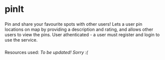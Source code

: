 # pinIt
###
Pin and share your favourite spots with other users! Lets a user pin locations on map by providing a description and rating, and allows other users
to view the pins. User athenticated - a user must register and login to use the service. 
#####
Resources used:
*To be updated! Sorry :(*


